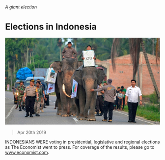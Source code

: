 ###### A giant election

# Elections in Indonesia 

![image](images/20190420_ASP006_0.jpg) 

> Apr 20th 2019 

INDONESIANS WERE voting in presidential, legislative and regional elections as The Economist went to press. For coverage of the results, please go to www.economist.com. 

